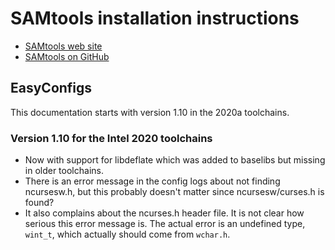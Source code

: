 # SAMtools installation instructions

* [SAMtools web site]()
* [SAMtools on GitHub]()

## EasyConfigs

This documentation starts with version 1.10 in the 2020a toolchains.

### Version 1.10 for the Intel 2020 toolchains

* Now with support for libdeflate which was added to baselibs but missing
  in older toolchains.
* There is an error message in the config logs about not finding ncursesw.h,
  but this probably doesn't matter since ncursesw/curses.h is found?
* It also complains about the ncurses.h header file. It is not clear how serious
  this error message is. The actual error is an undefined type, ``wint_t``, 
  which actually should come from ``wchar.h``.

